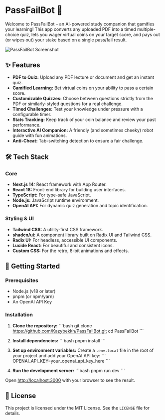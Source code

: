 # PassFailBot 🤖

Welcome to PassFailBot – an AI-powered study companion that gamifies your learning! This app converts any uploaded PDF into a timed multiple-choice quiz, lets you wager virtual coins on your target score, and pays out (or wipes out) your stake based on a single pass/fail result.

![PassFailBot Screenshot](/screenshot.png)

## ✨ Features

-   **PDF to Quiz:** Upload any PDF lecture or document and get an instant quiz.
-   **Gamified Learning:** Bet virtual coins on your ability to pass a certain score.
-   **Customizable Quizzes:** Choose between questions strictly from the PDF or similarly-styled questions for a real challenge.
-   **Timed Challenges:** Test your knowledge under pressure with a configurable timer.
-   **Stats Tracking:** Keep track of your coin balance and review your past performance.
-   **Interactive AI Companion:** A friendly (and sometimes cheeky) robot guide with fun animations.
-   **Anti-Cheat:** Tab-switching detection to ensure a fair challenge.

## 🛠️ Tech Stack

### Core
-   **Next.js 14:** React framework with App Router.
-   **React 18:** Front-end library for building user interfaces.
-   **TypeScript:** For type-safe JavaScript.
-   **Node.js:** JavaScript runtime environment.
-   **OpenAI API:** For dynamic quiz generation and topic identification.

### Styling & UI
-   **Tailwind CSS:** A utility-first CSS framework.
-   **shadcn/ui:** A component library built on Radix UI and Tailwind CSS.
-   **Radix UI:** For headless, accessible UI components.
-   **Lucide React:** For beautiful and consistent icons.
-   **Custom CSS:** For the retro, 8-bit animations and effects.

## 🚀 Getting Started

### Prerequisites

-   Node.js (v18 or later)
-   pnpm (or npm/yarn)
-   An OpenAI API Key

### Installation

1.  **Clone the repository:**
    \`\`\`bash
    git clone https://github.com/Kazybekkh/PassFailBot.git
    cd PassFailBot
    \`\`\`

2.  **Install dependencies:**
    \`\`\`bash
    pnpm install
    \`\`\`

3.  **Set up environment variables:**
    Create a `.env.local` file in the root of your project and add your OpenAI API key:
    \`\`\`
    OPENAI_API_KEY=your_openai_api_key_here
    \`\`\`

4.  **Run the development server:**
    \`\`\`bash
    pnpm run dev
    \`\`\`

Open [http://localhost:3000](http://localhost:3000) with your browser to see the result.

## 📄 License

This project is licensed under the MIT License. See the `LICENSE` file for details.
